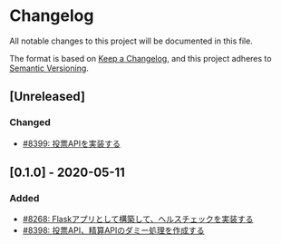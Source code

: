 # Changelog

All notable changes to this project will be documented in this file.

The format is based on [Keep a Changelog](https://keepachangelog.com/en/1.0.0/),
and this project adheres to [Semantic Versioning](https://semver.org/spec/v2.0.0.html).

## [Unreleased]
### Changed
- [#8399: 投票APIを実装する](https://redmine.u6k.me/issues/8399)

## [0.1.0] - 2020-05-11
### Added
- [#8268: Flaskアプリとして構築して、ヘルスチェックを実装する](https://redmine.u6k.me/issues/8268)
- [#8398: 投票API、精算APIのダミー処理を作成する](https://redmine.u6k.me/issues/8398)

